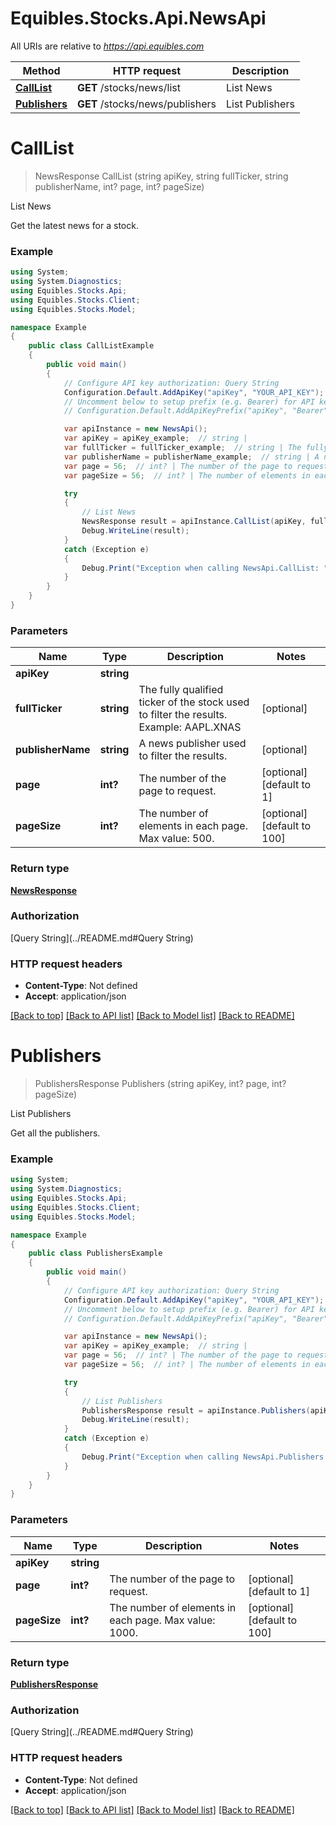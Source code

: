 # Equibles.Stocks.Api.NewsApi

All URIs are relative to *https://api.equibles.com*

Method | HTTP request | Description
------------- | ------------- | -------------
[**CallList**](NewsApi.md#calllist) | **GET** /stocks/news/list | List News
[**Publishers**](NewsApi.md#publishers) | **GET** /stocks/news/publishers | List Publishers

<a name="calllist"></a>
# **CallList**
> NewsResponse CallList (string apiKey, string fullTicker, string publisherName, int? page, int? pageSize)

List News

Get the latest news for a stock.

### Example
```csharp
using System;
using System.Diagnostics;
using Equibles.Stocks.Api;
using Equibles.Stocks.Client;
using Equibles.Stocks.Model;

namespace Example
{
    public class CallListExample
    {
        public void main()
        {
            // Configure API key authorization: Query String
            Configuration.Default.AddApiKey("apiKey", "YOUR_API_KEY");
            // Uncomment below to setup prefix (e.g. Bearer) for API key, if needed
            // Configuration.Default.AddApiKeyPrefix("apiKey", "Bearer");

            var apiInstance = new NewsApi();
            var apiKey = apiKey_example;  // string | 
            var fullTicker = fullTicker_example;  // string | The fully qualified ticker of the stock used to filter the results. Example: AAPL.XNAS (optional) 
            var publisherName = publisherName_example;  // string | A news publisher used to filter the results. (optional) 
            var page = 56;  // int? | The number of the page to request. (optional)  (default to 1)
            var pageSize = 56;  // int? | The number of elements in each page. Max value: 500. (optional)  (default to 100)

            try
            {
                // List News
                NewsResponse result = apiInstance.CallList(apiKey, fullTicker, publisherName, page, pageSize);
                Debug.WriteLine(result);
            }
            catch (Exception e)
            {
                Debug.Print("Exception when calling NewsApi.CallList: " + e.Message );
            }
        }
    }
}
```

### Parameters

Name | Type | Description  | Notes
------------- | ------------- | ------------- | -------------
 **apiKey** | **string**|  | 
 **fullTicker** | **string**| The fully qualified ticker of the stock used to filter the results. Example: AAPL.XNAS | [optional] 
 **publisherName** | **string**| A news publisher used to filter the results. | [optional] 
 **page** | **int?**| The number of the page to request. | [optional] [default to 1]
 **pageSize** | **int?**| The number of elements in each page. Max value: 500. | [optional] [default to 100]

### Return type

[**NewsResponse**](NewsResponse.md)

### Authorization

[Query String](../README.md#Query String)

### HTTP request headers

 - **Content-Type**: Not defined
 - **Accept**: application/json

[[Back to top]](#) [[Back to API list]](../README.md#documentation-for-api-endpoints) [[Back to Model list]](../README.md#documentation-for-models) [[Back to README]](../README.md)
<a name="publishers"></a>
# **Publishers**
> PublishersResponse Publishers (string apiKey, int? page, int? pageSize)

List Publishers

Get all the publishers.

### Example
```csharp
using System;
using System.Diagnostics;
using Equibles.Stocks.Api;
using Equibles.Stocks.Client;
using Equibles.Stocks.Model;

namespace Example
{
    public class PublishersExample
    {
        public void main()
        {
            // Configure API key authorization: Query String
            Configuration.Default.AddApiKey("apiKey", "YOUR_API_KEY");
            // Uncomment below to setup prefix (e.g. Bearer) for API key, if needed
            // Configuration.Default.AddApiKeyPrefix("apiKey", "Bearer");

            var apiInstance = new NewsApi();
            var apiKey = apiKey_example;  // string | 
            var page = 56;  // int? | The number of the page to request. (optional)  (default to 1)
            var pageSize = 56;  // int? | The number of elements in each page. Max value: 1000. (optional)  (default to 100)

            try
            {
                // List Publishers
                PublishersResponse result = apiInstance.Publishers(apiKey, page, pageSize);
                Debug.WriteLine(result);
            }
            catch (Exception e)
            {
                Debug.Print("Exception when calling NewsApi.Publishers: " + e.Message );
            }
        }
    }
}
```

### Parameters

Name | Type | Description  | Notes
------------- | ------------- | ------------- | -------------
 **apiKey** | **string**|  | 
 **page** | **int?**| The number of the page to request. | [optional] [default to 1]
 **pageSize** | **int?**| The number of elements in each page. Max value: 1000. | [optional] [default to 100]

### Return type

[**PublishersResponse**](PublishersResponse.md)

### Authorization

[Query String](../README.md#Query String)

### HTTP request headers

 - **Content-Type**: Not defined
 - **Accept**: application/json

[[Back to top]](#) [[Back to API list]](../README.md#documentation-for-api-endpoints) [[Back to Model list]](../README.md#documentation-for-models) [[Back to README]](../README.md)
